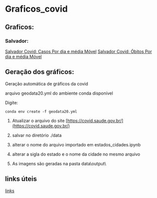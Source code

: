 # Graficos_covid 


## Graficos:

### Salvador:
[Salvador Covid: Casos Por dia e média Móvel](./bahia_acompanhamento/figs/Salvador_dia_casos_Media_Movel.html)
[Salvador Covid: Óbitos Por dia e média Móvel](./bahia_acompanhamento/figs/Salvador_dia_obitos_Media_Movel.html)

## Geração dos gráficos:
Geração automática de gráficos da covid

arquivo geodata20.yml do ambiente conda disponível

Digite:

```
conda env create -f geodata20.yml

```

1. Atualizar o arquivo do site [https://covid.saude.gov.br/](https://covid.saude.gov.br/)

2. salvar no diretório ./data

3. alterar o nome do arquivo importado em estados_cidades.ipynb

4. alterar a sigla do estado e o nome da cidade no mesmo arquivo

5. As imagens são geradas na pasta data\output\

## links úteis

[links](./links.md)



